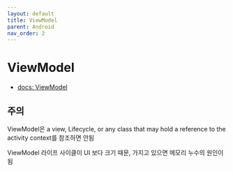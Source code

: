 ```yaml
---
layout: default
title: ViewModel
parent: Android
nav_order: 2
---
```


# ViewModel

- [docs: ViewModel](https://developer.android.com/topic/libraries/architecture/viewmodel)

## 주의 
ViewModel은 a view, Lifecycle, or any class that may hold a reference to the activity context를 참조하면 안됨

ViewModel 라이프 사이클이 UI 보다 크기 때문, 가지고 있으면 메모리 누수의 원인이 됨

